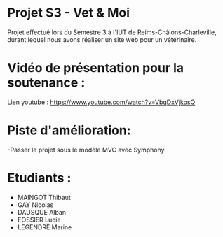 # Projet S3 - Vet & Moi
Projet effectué lors du Semestre 3 à l'IUT de Reims-Châlons-Charleville, durant lequel nous avons réaliser un site web pour un vétérinaire.

# Vidéo de présentation pour la soutenance :
Lien youtube : https://www.youtube.com/watch?v=VbqDxVjkosQ

# Piste d'amélioration:
-Passer le projet sous le modèle MVC avec Symphony.

# Etudiants :
* MAINGOT Thibaut
* GAY Nicolas
* DAUSQUE Alban
* FOSSIER Lucie
* LEGENDRE Marine
